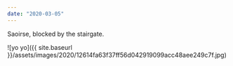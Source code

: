 ```yaml
---
date: "2020-03-05"
---
```


Saoirse, blocked by the stairgate.

![yo yo]({{ site.baseurl }}/assets/images/2020/12614fa63f37ff56d042919099acc48aee249c7f.jpg)
